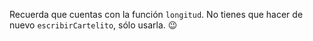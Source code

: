 Recuerda que cuentas con la función `longitud`. No tienes que hacer de nuevo `escribirCartelito`, sólo usarla. :wink: